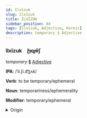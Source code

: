```yaml
---
id: îlxîzuk
slug: îlxîzuk
title: ÎLXÎZUK
sidebar_position: 84
tags: [îlxîzuk, Adjective, Koreic]
description: temporary § Adjective
---
```


### îlxîzuk&emsp;<span kind="abugida">ɽ͊ɟɋɟⱴ̑ʃ</span>

*temporary* **§** [Adjective](../../tags/Adjective)

**IPA**: /ˈil.ʃi.d͡ʒʌk/

**Verb**: to be temporary/ephemeral

**Noun**: temporariness/ephemerality

**Modifier**: temporary/ephemeral

<details>
    <summary>Origin</summary>
    Korean 일시적 ilsijeok [iɭɕʰid͡ʑʌ̹k̚]<br/>
    <em>Koreic Language Family</em>
</details>